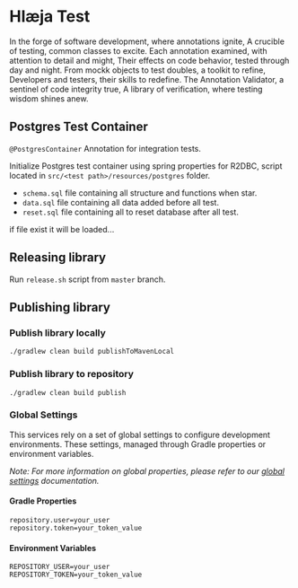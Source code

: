 # Hlæja Test

In the forge of software development, where annotations ignite, A crucible of testing, common classes to excite. Each annotation examined, with attention to detail and might, Their effects on code behavior, tested through day and night. From mockk objects to test doubles, a toolkit to refine, Developers and testers, their skills to redefine. The Annotation Validator, a sentinel of code integrity true, A library of verification, where testing wisdom shines anew.

## Postgres Test Container

`@PostgresContainer` Annotation for integration tests.

Initialize Postgres test container using spring properties for R2DBC, 
script located in `src/<test path>/resources/postgres` folder. 

* `schema.sql` file containing all structure and functions when star. 
* `data.sql` file containing all data added before all test.
* `reset.sql` file containing all to reset database after all test. 

if file exist it will be loaded...

## Releasing library

Run `release.sh` script from `master` branch.

## Publishing library

### Publish library locally

```shell
./gradlew clean build publishToMavenLocal
```

### Publish library to repository

```shell
./gradlew clean build publish
```

### Global Settings

This services rely on a set of global settings to configure development environments. These settings, managed through Gradle properties or environment variables.

*Note: For more information on global properties, please refer to our [global settings](https://github.com/swordsteel/hlaeja-development/blob/master/doc/global_settings.md) documentation.*

#### Gradle Properties

```properties
repository.user=your_user
repository.token=your_token_value
```

#### Environment Variables

```properties
REPOSITORY_USER=your_user
REPOSITORY_TOKEN=your_token_value
```
